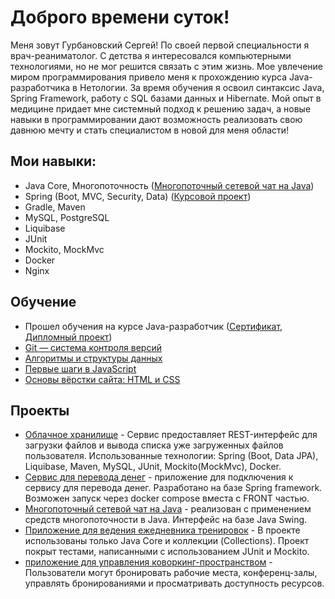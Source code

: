 # Доброго времени суток!
Меня зовут Гурбановский Сергей! По своей первой специальности я врач-реаниматолог. 
С детства я интересовался компьютерными технологиями, но не мог решится связать с этим жизнь. 
Мое увлечение миром программирования привело меня к прохождению курса Java-разработчика в Нетологии. 
За время обучения я освоил синтаксис Java, Spring Framework, работу с SQL базами данных и Hibernate. 
Мой опыт в медицине придает мне системный подход к решению задач, 
а новые навыки в программировании дают возможность реализовать свою давнюю мечту и стать специалистом 
в новой для меня области!

## Мои навыки:
- Java Core, Многопоточность ([Многопоточный сетевой чат на Java](https://github.com/13tom13/networkchat))
- Spring (Boot, MVC, Security, Data) ([Курсовой проект](https://github.com/13tom13/moneytransferservice.git))
- Gradle, Maven
- MySQL, PostgreSQL 
- Liquibase
- JUnit 
- Mockito, MockMvc  
- Docker
- Nginx

## Обучение
- Прошел обучения на курсе Java-разработчик ([Сертификат](certificate.pdf), [Дипломный проект](https://github.com/13tom13/CloudService.git))
- [Git — система контроля версий](certificate-git.pdf)
- [Алгоритмы и структуры данных](certificate-algo.pdf)
- [Первые шаги в JavaScript](certificate-JavaScript.pdf)
- [Основы вёрстки сайта: HTML и CSS](certificate-HTML&CSS.pdf)

## Проекты
- [Облачное хранилище](https://github.com/13tom13/CloudService) - Сервис предоставляет REST-интерфейс 
для загрузки файлов и вывода списка уже загруженных файлов пользователя. 
Использованные технологии: Spring (Boot, Data JPA), Liquibase, Maven, MySQL, JUnit, Mockito(MockMvc), Docker.
- [Сервис для перевода денег](https://github.com/13tom13/moneytransferservice) - приложение для подключения 
к сервису для перевода денег. Разработано на базе Spring framework. 
Возможен запуск через docker compose вместа с FRONT частью.
- [Многопоточный сетевой чат на Java](https://github.com/13tom13/networkchat) - реализован с применением
  средств многопоточности в Java. Интерфейс на базе Java Swing.
- [Приложение для ведения ежедневника тренировок](https://github.com/13tom13/training-diary.git) - В проекте использованы только Java Core и коллекции (Collections).
  Проект покрыт тестами, написанными с использованием JUnit и Mockito.
- [приложение для управления коворкинг-пространством](https://github.com:13tom13/coworking-service.git) - Пользователи могут бронировать рабочие места, конференц-залы, управлять бронированиями и просматривать доступность ресурсов.
